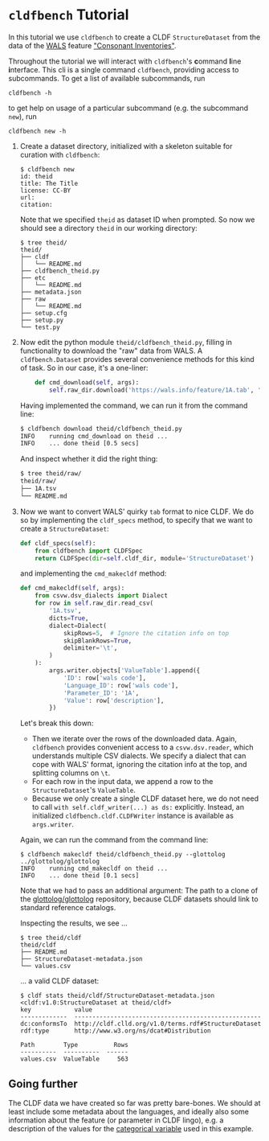# `cldfbench` Tutorial

In this tutorial we use `cldfbench` to create a CLDF `StructureDataset` from
the data of the [WALS](https://wals.info) feature ["Consonant Inventories"](https://wals.info/feature/1A).

Throughout the tutorial we will interact with `cldfbench`'s **c**ommand **l**ine **i**nterface.
This cli is a single command `cldfbench`, providing access to subcommands. To get a list of available
subcommands, run
```shell script
cldfbench -h
```
to get help on usage of a particular subcommand (e.g. the subcommand `new`), run
```shell script
cldfbench new -h
```

1. Create a dataset directory, initialized with a skeleton suitable for 
   curation with `cldfbench`:

   ```shell script
   $ cldfbench new
   id: theid
   title: The Title 
   license: CC-BY
   url: 
   citation: 
   ```
   Note that we specified `theid` as dataset ID when prompted. So now we should see
   a directory `theid` in our working directory:

   ```shell script
   $ tree theid/
   theid/
   ├── cldf
   │   └── README.md
   ├── cldfbench_theid.py
   ├── etc
   │   └── README.md
   ├── metadata.json
   ├── raw
   │   └── README.md
   ├── setup.cfg
   ├── setup.py
   └── test.py
   ```

2. Now edit the python module `theid/cldfbench_theid.py`, filling in functionality
   to download the "raw" data from WALS. A `cldfbench.Dataset` provides several
   convenience methods for this kind of task. So in our case, it's a one-liner:
   ```python
       def cmd_download(self, args):
           self.raw_dir.download('https://wals.info/feature/1A.tab', '1A.tsv')
   ```
   Having implemented the command, we can run it from the command line:
   ```bash
   $ cldfbench download theid/cldfbench_theid.py 
   INFO    running cmd_download on theid ...
   INFO    ... done theid [0.5 secs]
   ```
   And inspect whether it did the right thing:
   ```bash
   $ tree theid/raw/
   theid/raw/
   ├── 1A.tsv
   └── README.md
   ```

3. Now we want to convert WALS' quirky `tab` format to nice CLDF. We do so by
   implementing the `cldf_specs` method, to specify that we want to create a `StructureDataset`:
   ```python
   def cldf_specs(self):
       from cldfbench import CLDFSpec
       return CLDFSpec(dir=self.cldf_dir, module='StructureDataset') 
   ```
   and implementing the `cmd_makecldf` method:
   ```python
   def cmd_makecldf(self, args):
       from csvw.dsv_dialects import Dialect
       for row in self.raw_dir.read_csv(
           '1A.tsv',
           dicts=True, 
           dialect=Dialect(
               skipRows=5,  # Ignore the citation info on top
               skipBlankRows=True,
               delimiter='\t',
           )
       ):
           args.writer.objects['ValueTable'].append({
               'ID': row['wals code'],
               'Language_ID': row['wals code'],
               'Parameter_ID': '1A',
               'Value': row['description'],
           })
   ```
   Let's break this down:
   - Then we iterate over the rows of the downloaded data. Again, `cldfbench`
     provides convenient access to a `csvw.dsv.reader`, which understands multiple
     CSV dialects. We specify a dialect that can cope with WALS' format, ignoring
     the citation info at the top, and splitting columns on `\t`.
   - For each row in the input data, we append a row to the `StructureDataset`'s
     `ValueTable`.
   - Because we only create a single CLDF dataset here, we do not need to call
     `with self.cldf_writer(...) as ds:` explicitly. Instead, an initialized
     `cldfbench.cldf.CLDFWriter` instance is available as `args.writer`.

   Again, we can run the command from the command line:
   ```shell script
   $ cldfbench makecldf theid/cldfbench_theid.py --glottolog ../glottolog/glottolog
   INFO    running cmd_makecldf on theid ...
   INFO    ... done theid [0.1 secs]
   ```
   Note that we had to pass an additional argument: The path to a clone of the
   [glottolog/glottolog](https://github.com/glottolog/glottolog) repository,
   because CLDF datasets should link to standard reference catalogs.

   Inspecting the results, we see ...
   ```shell script
   $ tree theid/cldf
   theid/cldf
   ├── README.md
   ├── StructureDataset-metadata.json
   └── values.csv
   ```
   ... a valid CLDF dataset:
   ```shell script
   $ cldf stats theid/cldf/StructureDataset-metadata.json 
   <cldf:v1.0:StructureDataset at theid/cldf>
   key            value
   -------------  ----------------------------------------------------
   dc:conformsTo  http://cldf.clld.org/v1.0/terms.rdf#StructureDataset
   rdf:type       http://www.w3.org/ns/dcat#Distribution

   Path        Type          Rows
   ----------  ----------  ------
   values.csv  ValueTable     563
   ```


## Going further

The CLDF data we have created so far was pretty bare-bones. We should at least include
some metadata about the languages, and ideally also some information about the feature
(or parameter in CLDF lingo), e.g. a description of the values for the
[categorical variable](https://en.wikipedia.org/wiki/Categorical_variable) used in this
example.
